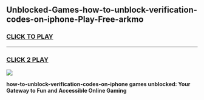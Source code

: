 
## Unblocked-Games-how-to-unblock-verification-codes-on-iphone-Play-Free-arkmo
<h3>
<a href="https://premium76.site?title=how-to-unblock-verification-codes-on-iphone&ref=23A">CLICK TO PLAY</a></h3>
<hr>

<h3>
<a href="https://premium76.site?title=how-to-unblock-verification-codes-on-iphone&ref=23A">CLICK 2 PLAY</a>
  
</h3>

<a href="https://premium76.site?title=how-to-unblock-verification-codes-on-iphone&ref=23A"><img src="https://clearcache.store/games.png"></a>


**how-to-unblock-verification-codes-on-iphone games unblocked: Your Gateway to Fun and Accessible Online Gaming**
